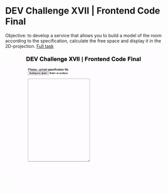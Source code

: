 # DEV Challenge XVII | Frontend Code Final
Objective: to develop a service that allows you to build a model of the room according to the specification, calculate the free space and display it in the 2D-projection. [Full task](/task.pdf)


![Simulation Demo](./simulation-demo.gif)
